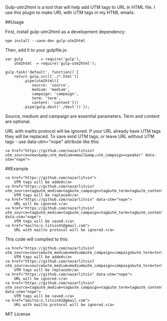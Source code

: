 Gulp-utm2html is a tool that will help add UTM tags to URL in HTML file. I use this plugin to make URL with UTM tags in my HTML emails. 

##Usage

First, install gulp-utm2html as a development dependency:
```shell
npm install --save-dev gulp-utm2html
```

Then, add it to your gulpfile.js:

```shell
var gulp        = require('gulp'),
	utm2html  = require('gulp-utm2html');

gulp.task('default', function() {
    return gulp.src(['./*.html'])
        .pipe(utm2html({
            source: 'source',
            medium: 'medium',
            campaign: 'campaign',
            term: 'term',
            content: 'content'}))
        .pipe(gulp.dest('./dest')) });
```
Source, medium and campaign are essential parameters. Term and content are optional.

URL with mailto protocol will be ignored. If your URL already have UTM tags they will be replaced. To save exist UTM tags, or leave URL without UTM tags - use data-utm="nope" attribute like this:

```shell
<a href="https://github.com/nazarlitvin?utm_source=news&amp;utm_medium=email&amp;utm_campaign=speaker" data-utm="nope">
```

##Example

```shell
<a href="https://github.com/nazarlitvin">
	UTM tags will be added</a>
<a href="https://github.com/nazarlitvin?utm_source=tag&utm_medium=tag&utm_campaign=tag&utm_term=tag&utm_content=tag">
	UTM tags will be replaced</a>
<a href="https://github.com/nazarlitvin" data-utm="nope">
	URL will be ignored.</a>
<a href="https://github.com/nazarlitvin?utm_source=tag&utm_medium=tag&utm_campaign=tag&utm_term=tag&utm_content=tag" data-utm="nope">
	UTM tags will be saved.</a>
<a href="mailto:n.litvin41@gmail.com">
	URL with mailto protocol will be ignored.</a>
```

This code will compiled to this:

```shell
<a href="https://github.com/nazarlitvin?utm_source=source&utm_medium=medium&utm_campaign=campaign&utm_term=term&utm_content=content">
	UTM tags will be added</a>
<a href="https://github.com/nazarlitvin?utm_source=source&utm_medium=medium&utm_campaign=campaign&utm_term=term&utm_content=content">
	UTM tags will be replaced</a>
<a href="https://github.com/nazarlitvin" data-utm="nope">
	URL will be ignored.</a>
<a href="https://github.com/nazarlitvin?utm_source=tag&utm_medium=tag&utm_campaign=tag&utm_term=tag&utm_content=tag" data-utm="nope">
	UTM tags will be saved.</a>
<a href="mailto:n.litvin41@gmail.com">
	URL with mailto protocol will be ignored.</a>
```

MIT License